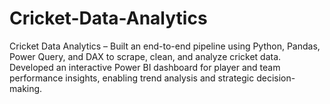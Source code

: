 # Cricket-Data-Analytics
Cricket Data Analytics – Built an end-to-end pipeline using Python, Pandas, Power Query, and DAX to scrape, clean, and analyze cricket data. Developed an interactive Power BI dashboard for player and team performance insights, enabling trend analysis and strategic decision-making.
